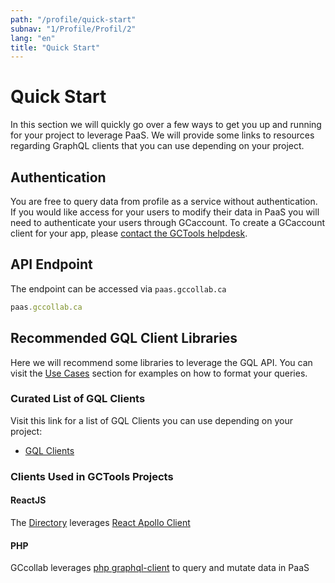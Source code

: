 ```yaml
---
path: "/profile/quick-start"
subnav: "1/Profile/Profil/2"
lang: "en"
title: "Quick Start"
---
```


<helmet>
<title> Profile - Quick Start</title>
</helmet>

# Quick Start

In this section we will quickly go over a few ways to get you up and running for your project to leverage PaaS. We will provide some links to resources regarding GraphQL clients that you can use depending on your project.

## Authentication

You are free to query data from profile as a service without authentication. If you would like access for your users to modify their data in PaaS you will need to authenticate your users through GCaccount. To create a GCaccount client for your app, please [contact the GCTools helpdesk](https://support.gccollab.ca/en/support/home).

## API Endpoint
The endpoint can be accessed via `paas.gccollab.ca`
```javascript
paas.gccollab.ca
```

## Recommended GQL Client Libraries

Here we will recommend some libraries to leverage the GQL API. You can visit the [Use Cases](/profile/usecases) section for examples on how to format your queries.

### Curated List of GQL Clients
Visit this link for a list of GQL Clients you can use depending on your project: 
* <a href="https://graphql.org/code/#graphql-clients" target="_blank">GQL Clients</a>

### Clients Used in GCTools Projects

#### ReactJS

The [Directory](https://profile.gccollab.ca/) leverages [React Apollo Client](https://www.apollographql.com/docs/react/)

#### PHP

GCcollab leverages [php graphql-client](https://github.com/euautomation/graphql-client) to query and mutate data in PaaS